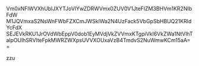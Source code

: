 Vm0xNFlWVXhUblJXYTJoVlYwZDRWVmx0ZUV0V1JteFlZM3BHVm1KR2NIbFdW
M1JQVmxaS2NsWnFWbFZXCmJWSklWa2N4UzFack5VbGpSbHBUQ21KRldYcFdX
SEJEVkRKU1JrOVdWbEppV0dob1EyMVdjVkZVVmxKTgpiVkl6VkZWa1NtVlhT
alpOUlhSRVlteFpkMWRZWXpsUVVXOUxaVzB4TmdvS2NuWmwKCm15aA==

zzu
